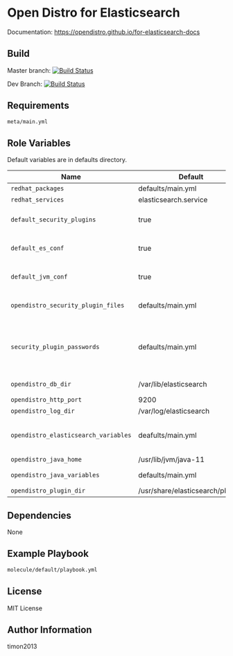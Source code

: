 Open Distro for Elasticsearch
=========

Documentation: https://opendistro.github.io/for-elasticsearch-docs

Build
------------

Master branch:
[![Build Status](https://travis-ci.org/timon2013/ansible-role-opendistro.svg?branch=master)](https://travis-ci.org/timon2013/ansible-role-opendistro)

Dev Branch:
[![Build Status](https://travis-ci.org/timon2013/ansible-role-opendistro.svg?branch=dev)](https://travis-ci.org/timon2013/ansible-role-opendistro)

Requirements
------------

```bash
meta/main.yml
```

Role Variables
--------------

Default variables are in defaults directory.

| Name | Default               | Type          | Description                       |
| ---- | --------------------- | ------------- | ----------------------------------|
| `redhat_packages` | defaults/main.yml     | Array         | Packages for installation         |
| `redhat_services` | elasticsearch.service | Array         | List of services to be launched   |
| `default_security_plugins` | true                  | Bool          | Installing the default configuration of the security plugins |
| `default_es_conf` | true | Bool | Installing the default configuration of the opendistro, only for elasticsearch.yml file. |
| `default_jvm_conf` | true | Bool | Installing the default configuration of the jvm, only for jvm.options file. |
| `opendistro_security_plugin_files` | defaults/main.yml | Array | The security configuration for plugin opendistro_security in yaml format. |
| `security_plugin_passwords`| defaults/main.yml | Array | The login and password for opendistro users. The sequence is important and dependent from opendistro_security_plugin_files configuration. |
| `opendistro_db_dir` | /var/lib/elasticsearch | String | The path to elasticsearch databases directory |
| `opendistro_http_port` | 9200 | Number | The http port for elasticsearch |
| `opendistro_log_dir` | /var/log/elasticsearch | String | The path to log directory |
| `opendistro_elasticsearch_variables` | deafults/main.yml | Array | The configuration for elasticsearch in elasticsearch.yml file. This is yaml format. |
| `opendistro_java_home` | /usr/lib/jvm/java-11 | String | The path to java home direcotry |
| `opendistro_java_variables` | defaults/main.yml | Array | The configuration for jvm in jvm.options file. |
| `opendistro_plugin_dir` | /usr/share/elasticsearch/plugins | String | The path to plugin directory |

Dependencies
------------

None

Example Playbook
----------------

```bash
molecule/default/playbook.yml
```

License
-------

MIT License

Author Information
------------------

timon2013
